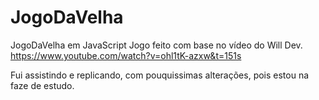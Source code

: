 # JogoDaVelha
 JogoDaVelha em JavaScript
Jogo feito com base no vídeo do Will Dev. https://www.youtube.com/watch?v=ohl1tK-azxw&t=151s

Fui assistindo e replicando, com pouquissimas alterações, pois estou na faze de estudo.

